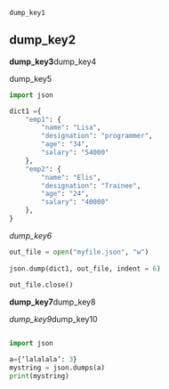 ```ngMeta
dump_key1
```
## dump_key2
**dump_key3**dump_key4

dump_key5
    
```python
import json

dict1 ={
    "emp1": {
        "name": "Lisa",
        "designation": "programmer",
        "age": "34",
        "salary": "54000"
    },
    "emp2": {
        "name": "Elis",
        "designation": "Trainee",
        "age": "24",
        "salary": "40000"
    },
}
```
  
*dump_key6*

```python
out_file = open("myfile.json", "w")
  
json.dump(dict1, out_file, indent = 6)
  
out_file.close()
```
**dump_key7**dump_key8

*dump_key9*dump_key10

```python

import json

a={‘lalalala’: 3}
mystring = json.dumps(a)
print(mystring)

```
